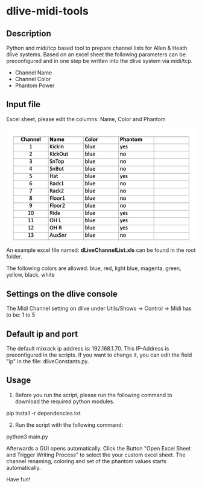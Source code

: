 # dlive-midi-tools
## Description
Python and midi/tcp based tool to prepare channel lists for Allen &amp; Heath dlive systems. Based on an excel sheet the following parameters can be preconfigured and in one step be written into the dlive system via midi/tcp. 
- Channel Name
- Channel Color
- Phantom Power

## Input file
Excel sheet, please edit the columns: Name, Color and Phantom

![Excel](excel.png)

An example excel file named: **dLiveChannelList.xls** can be found in the root folder. 

The following colors are allowed:
blue, red, light blue, magenta, green, yellow, black, white

## Settings on the dlive console
The Midi Channel setting on dlive under Utils/Shows -> Control -> Midi has to be: 1 to 5

## Default ip and port
The default mixrack ip address is: 192.168.1.70. This IP-Address is preconfigured in the scripts. If you want to change it, you can edit the field "ip" in the file: dliveConstants.py.   

## Usage
1. Before you run the script, please run the following command to download the required python modules.

pip install -r dependencies.txt

2. Run the script with the following command: 

python3 main.py 

Afterwards a GUI opens automatically. Click the Button "Open Excel Sheet and Trigger Writing Process" to select the your custom excel sheet. The channel renaming, coloring and set of the phantom values starts automatically.

Have fun!

